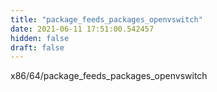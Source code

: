 ```yaml
---
title: "package_feeds_packages_openvswitch"
date: 2021-06-11 17:51:00.542457
hidden: false
draft: false
---
```


x86/64/package_feeds_packages_openvswitch


